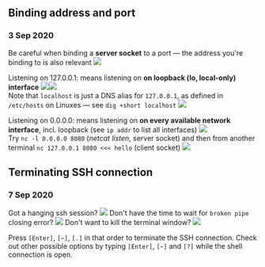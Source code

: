 ## Binding address and port
### 3 Sep 2020

Be careful when binding a **server socket** to a port &mdash; the address you're binding to is also relevant ![](goncern)

Listening on 127.0.0.1:<port> means listening on <port> **on loopback (lo, local-only) interface** ![](loop)![](back) <br/>
Note that `localhost` is just a DNS alias for `127.0.0.1`, as defined in `/etc/hosts` on Linuxes &mdash; see `dig +short localhost` ![](shovel)

Listening on 0.0.0.0:<port> means listening on <port> **on every available network interface**,
incl. loopback (see `ip addr` to list all interfaces) ![](all-the-things) <br/>
Try `nc -l 0.0.0.0 8080` (_netcat listen_, server socket) and then from another terminal
`nc 127.0.0.1 8080 <<< hello` (client socket) ![](cat)


## Terminating SSH connection
### 7 Sep 2020

Got a hanging ssh session? ![](confounded)
Don't have the time to wait for `broken pipe` closing error? ![](cry)
Don't want to kill the terminal window? ![](gun)

Press `[Enter]`, `[~]`, `[.]` in that order to terminate the SSH connection.
Check out other possible options by typing `[Enter]`, `[~]` and `[?]` while the shell connection is open.
